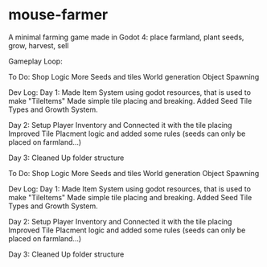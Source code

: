 # mouse-farmer
A minimal farming game made in Godot 4: place farmland, plant seeds, grow, harvest, sell

Gameplay Loop:

To Do: Shop Logic More Seeds and tiles World generation Object Spawning

Dev Log: Day 1: Made Item System using godot resources, that is used to make "TileItems" Made simple tile placing and breaking. Added Seed Tile Types and Growth System.

Day 2: Setup Player Inventory and Connected it with the tile placing Improved Tile Placment logic and added some rules (seeds can only be placed on farmland...)

Day 3: Cleaned Up folder structure

To Do:
	Shop Logic
	More Seeds and tiles
	World generation
	Object Spawning


Dev Log:
Day 1:
	Made Item System using godot resources, that is used to make "TileItems"
	Made simple tile placing and breaking.
	Added Seed Tile Types and Growth System.

Day 2:
	Setup Player Inventory and Connected it with the tile placing
	Improved Tile Placment logic and added some rules (seeds can only be placed on farmland...)

Day 3:
	Cleaned Up folder structure
